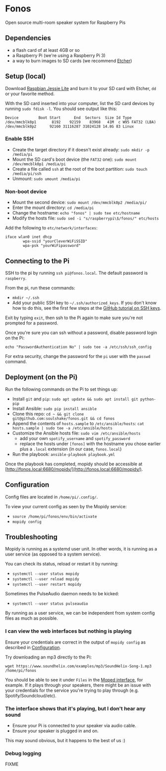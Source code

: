 # Fonos

Open source multi-room speaker system for Raspberry Pis

## Dependencies

- a flash card of at least 4GB or so
- a Raspberry Pi (we're using a Raspberry Pi 3)
- a way to burn images to SD cards (we recommend [Etcher](https://etcher.io/))

## Setup (local)

Download [Raspbian Jessie Lite](https://www.raspberrypi.org/downloads/raspbian/) and burn it to your SD card with Etcher, `dd` or your favorite method.

With the SD card inserted into your computer, list the SD card devices by running `sudo fdisk -l`. You should see output like this:

```
Device         Boot Start      End  Sectors  Size Id Type
/dev/mmcblk0p1       8192    92159    83968   41M  c W95 FAT32 (LBA)
/dev/mmcblk0p2      92160 31116287 31024128 14.8G 83 Linux
```

### Enable SSH

- Create the target directory if it doesn't exist already: `sudo mkdir -p /media/pi`
- Mount the SD card's boot device (the `FAT32` one): `sudo mount /dev/mmcblk0p1 /media/pi`
- Create a file called `ssh` at the root of the boot partition: `sudo touch /media/pi/ssh`
- Unmount: `sudo umount /media/pi`

### Non-boot device

- Mount the second device: `sudo mount /dev/mmcblk0p2 /media/pi/`
- Enter the mount directory: `cd /media/pi`
- Change the hostname: `echo "fonos" | sudo tee etc/hostname`
- Modify the hosts file: `sudo sed -i "s/raspberrypi\$/fonos/" etc/hosts`

Add the following to `etc/network/interfaces`:

```
iface wlan0 inet dhcp
        wpa-ssid "yourCleverWiFiSSID"
        wpa-psk "yourWiFipassword"
```


## Connecting to the Pi

SSH to the pi by running `ssh pi@fonos.local`. The default password is `raspberry`.

From the pi, run these commands:

- `mkdir ~/.ssh`
- Add your public SSH key to `~/.ssh/authorized_keys`. If you don't know how to do this, see the first few steps at the [GitHub tutorial on SSH keys](https://help.github.com/articles/connecting-to-github-with-ssh/).

Exit by typing `exit`, then ssh to the Pi again to make sure you're not prompted for a password.

Once you're sure you can ssh without a password, disable password login on the Pi:

`echo "PasswordAuthentication No" | sudo tee -a /etc/ssh/ssh_config`

For extra security, change the password for the `pi` user with the `passwd` command.


## Deployment (on the Pi)

Run the following commands on the Pi to set things up:

- Install `git` and `pip`: `sudo apt update && sudo apt install git python-pip`
- Install Ansible: `sudo pip install ansible`
- Clone this repo: `cd ~ && git clone git@github.com:soulshake/fonos.git && cd fonos`
- Append the contents of `hosts.sample` to `/etc/ansible/hosts`: `cat hosts.sample | sudo tee -a /etc/ansible/hosts`
- Customize the Ansible hosts file: `sudo vim /etc/ansible/hosts`
  - add your own `spotify_username` and `spotify_password`
  - replace the hosts under `[fonos]` with the hostname you chose earlier plus a `.local` extension (in our case, `fonos.local`)
- Run the playbook: `ansible-playbook playbook.yml`

Once the playbook has completed, mopidy should be accessible at [http://fonos.local:6680/mopidy/](http://fonos.local:6680/mopidy/).

## Configuration

Config files are located in `/home/pi/.config/`. 

To view your current config as seen by the Mopidy service:

- `source /home/pi/fonos/env/bin/activate`
- `mopidy config`


## Troubleshooting

Mopidy is running as a systemd user unit. In other words, it is running as a user service (as opposed to a system service).

You can check its status, reload or restart it by running:

- `systemctl --user status mopidy`
- `systemctl --user reload mopidy`
- `systemctl --user restart mopidy`

Sometimes the PulseAudio daemon needs to be kicked: 

- `systemctl --user status pulseaudio`

By running as a user service, we can be independent from system config files as much as possible.

### I can view the web interfaces but nothing is playing

Ensure your credentials are correct in the output of `mopidy config` as described in [Configuration](#Configuration).

Try downloading an mp3 directly to the Pi:

`wget https://www.soundhelix.com/examples/mp3/SoundHelix-Song-1.mp3 /home/pi/fonos`

You should be able to see it under `Files` in the [Moped interface](http://fonos.local:6680/moped), for example. If it plays through your speakers, there might be an issue with your credentials for the service you're trying to play through (e.g. Spotify/Soundcloud/etc).

### The interface shows that it's playing, but I don't hear any sound

- Ensure your Pi is connected to your speaker via audio cable.
- Ensure your speaker is plugged in and on.

This may sound obvious, but it happens to the best of us :)

### Debug logging

FIXME
